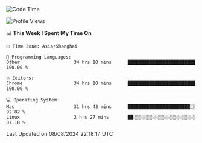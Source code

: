 <!--START_SECTION:waka-->
![Code Time](http://img.shields.io/badge/Code%20Time-2%2C598%20hrs%2045%20mins-blue)

![Profile Views](http://img.shields.io/badge/Profile%20Views-1-blue)

📊 **This Week I Spent My Time On** 

```text
🕑︎ Time Zone: Asia/Shanghai

💬 Programming Languages: 
Other                    34 hrs 10 mins      █████████████████████████   100.00 % 

🔥 Editors: 
Chrome                   34 hrs 10 mins      █████████████████████████   100.00 % 

💻 Operating System: 
Mac                      31 hrs 43 mins      ███████████████████████░░   92.82 % 
Linux                    2 hrs 27 mins       ██░░░░░░░░░░░░░░░░░░░░░░░   07.18 % 
```


 Last Updated on 08/08/2024 22:18:17 UTC
<!--END_SECTION:waka-->